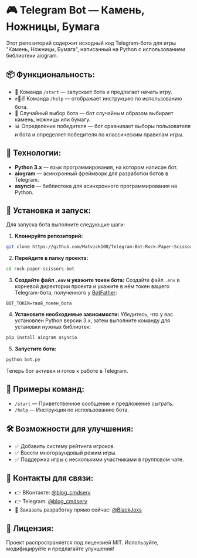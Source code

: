 # 🎮 Telegram Bot — Камень, Ножницы, Бумага

Этот репозиторий содержит исходный код Telegram-бота для игры "Камень, Ножницы, Бумага", написанный на Python с использованием библиотеки aiogram.

## 📦 Функциональность:
- 🤖 Команда `/start` — запускает бота и предлагает начать игру.
- ✊🤚✌️ Команда `/help` — отображает инструкцию по использованию бота.
- 🎯 Случайный выбор бота — бот случайным образом выбирает камень, ножницы или бумагу.
- 📊 Определение победителя — бот сравнивает выборы пользователя и бота и определяет победителя по классическим правилам игры.

## 📌 Технологии:
- **Python 3.x** — язык программирования, на котором написан бот.
- **aiogram** — асинхронный фреймворк для разработки ботов в Telegram.
- **asyncio** — библиотека для асинхронного программирования на Python.

## 🚀 Установка и запуск:

Для запуска бота выполните следующие шаги:

1. **Клонируйте репозиторий:**
```bash
git clone https://github.com/Matvick108/Telegram-Bot-Rock-Paper-Scissors.git
```

2. **Перейдите в папку проекта:**
```bash
cd rock-paper-scissors-bot
```

3. **Создайте файл `.env` и укажите токен бота:**
Создайте файл `.env` в корневой директории проекта и укажите в нём токен вашего Telegram-бота, полученного у [BotFather](https://t.me/BotFather):
```plaintext
BOT_TOKEN=твой_токен_бота
```

4. **Установите необходимые зависимости:**
Убедитесь, что у вас установлен Python версии 3.x, затем выполните команду для установки нужных библиотек:
```bash
pip install aiogram asyncio
```

5. **Запустите бота:**
```bash
python bot.py
```

Теперь бот активен и готов к работе в Telegram.

## 📖 Примеры команд:
- `/start` — Приветственное сообщение и предложение сыграть.
- `/help` — Инструкция по использованию бота.

## 🛠 Возможности для улучшения:
- ✅ Добавить систему рейтинга игроков.
- ✅ Ввести многораундовый режим игры.
- ✅ Поддержка игры с несколькими участниками в групповом чате.

## 📩 Контакты для связи:
- 👉 ВКонтакте: [@blog_cmdserv](https://vk.com/blog_cmdserv)
- 👉 Telegram: [@blog_cmdserv](https://t.me/blog_cmdserv)
- 💼 Заказать разработку прямо сейчас: [@BlackJoxs](https://t.me/BlackJoxs)

## 🎯 Лицензия:
Проект распространяется под лицензией MIT. Используйте, модифицируйте и предлагайте улучшения!

